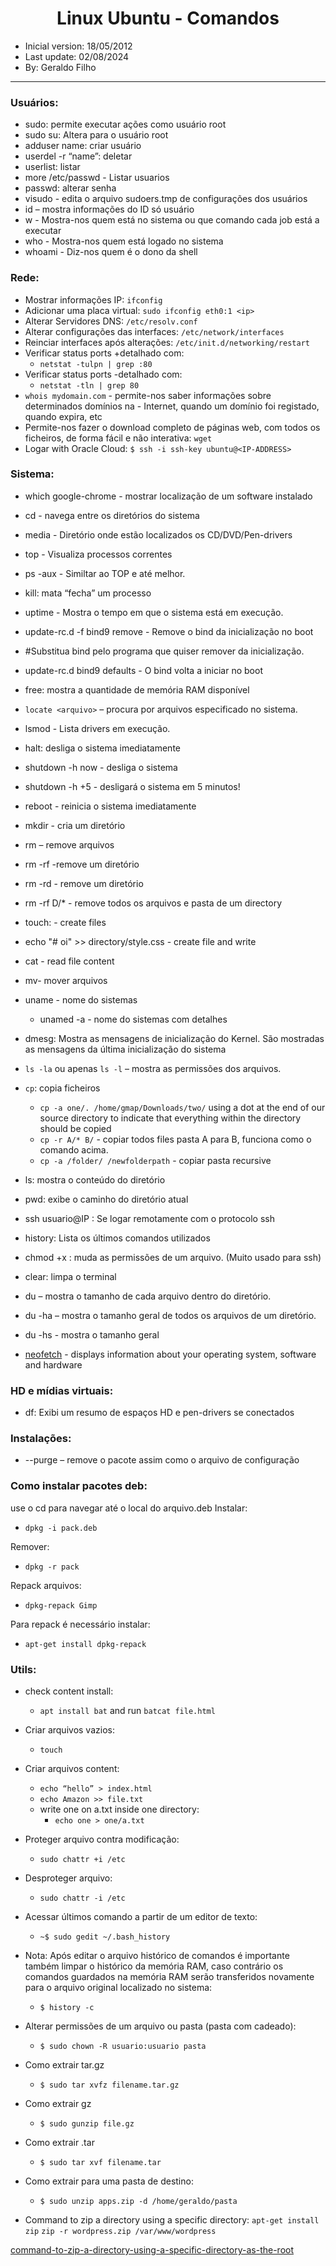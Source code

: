 <h1 align="center">Linux Ubuntu - Comandos</h1>

- Inicial version: 18/05/2012
- Last update: 02/08/2024
- By: Geraldo Filho

<hr>

### Usuários:

- sudo: permite executar ações como usuário root
- sudo su: Altera para o usuário root
- adduser name: criar usuário
- userdel -r “name”: deletar
- userlist: listar
- more /etc/passwd - Listar usuarios
- passwd: alterar senha
- visudo - edita o arquivo sudoers.tmp de configurações dos usuários
- id <user> – mostra informações do ID só usuário
- w - Mostra-nos quem está no sistema ou que comando cada job está a executar
- who - Mostra-nos quem está logado no sistema
- whoami - Diz-nos quem é o dono da shell

### Rede:

- Mostrar informações IP: `ifconfig`
- Adicionar uma placa virtual: `sudo ifconfig eth0:1 <ip>`
- Alterar Servidores DNS: `/etc/resolv.conf`
- Alterar configurações das interfaces: `/etc/network/interfaces`
- Reinciar interfaces após alterações: `/etc/init.d/networking/restart`
- Verificar status ports +detalhado com:
  - `netstat -tulpn | grep :80`
- Verificar status ports -detalhado com:
  - `netstat -tln | grep 80`
- `whois mydomain.com` - permite-nos saber informações sobre determinados domínios na - Internet, quando um domínio foi registado, quando expira, etc
- Permite-nos fazer o download completo de páginas web, com todos os ficheiros, de forma fácil e não interativa: `wget`
- Logar with Oracle Cloud: `$ ssh -i ssh-key ubuntu@<IP-ADDRESS>`

### Sistema:

- which google-chrome - mostrar localização de um software instalado
- cd - navega entre os diretórios do sistema
- media - Diretório onde estão localizados os CD/DVD/Pen-drivers
- top - Visualiza processos correntes
- ps -aux - Similtar ao TOP e até melhor.
- kill: mata “fecha” um processo
- uptime - Mostra o tempo em que o sistema está em execução.
- update-rc.d -f bind9 remove - Remove o bind da inicialização no boot
- #Substitua bind pelo programa que quiser remover da inicialização.
- update-rc.d bind9 defaults - O bind volta a iniciar no boot
- free: mostra a quantidade de memória RAM disponível
- `locate <arquivo>` – procura por arquivos especificado no sistema.
- lsmod - Lista drivers em execução.
- halt: desliga o sistema imediatamente
- shutdown -h now - desliga o sistema
- shutdown -h +5 - desligará o sistema em 5 minutos!
- reboot - reinicia o sistema imediatamente
- mkdir - cria um diretório
- rm – remove arquivos
- rm -rf -remove um diretório
- rm -rd - remove um diretório
- rm -rf D/* - remove todos os arquivos e pasta de um directory
- touch: - create files
- echo "# oi" >> directory/style.css - create file and write
- cat - read file content

- mv- mover arquivos
- uname - nome do sistemas
  - unamed -a - nome do sistemas com detalhes
- dmesg: Mostra as mensagens de inicialização do Kernel. São mostradas as mensagens da última inicialização do sistema
- `ls -la` ou apenas `ls -l` – mostra as permissões dos arquivos.
- `cp`: copia ficheiros
  - `cp -a one/. /home/gmap/Downloads/two/` using a dot at the end of our source directory to indicate that everything within the directory should be copied
  -  `cp -r A/* B/` - copiar todos files pasta A para B, funciona como o comando acima.
  - `cp -a /folder/ /newfolderpath` - copiar pasta recursive
  
- ls: mostra o conteúdo do diretório
- pwd: exibe o caminho do diretório atual
- ssh usuario@IP : Se logar remotamente com o protocolo ssh
- history: Lista os últimos comandos utilizados
- chmod +x : muda as permissões de um arquivo. (Muito usado para ssh)
- clear: limpa o terminal
- du – mostra o tamanho de cada arquivo dentro do diretório.
- du -ha – mostra o tamanho geral de todos os arquivos de um diretório.
- du -hs - mostra o tamanho geral
- [neofetch](https://github.com/dylanaraps/neofetch/wiki/Installation#debian) - displays information about your operating system, software and hardware
  

### HD e mídias virtuais:

- df: Exibi um resumo de espaços HD e pen-drivers se conectados

### Instalações:

- --purge – remove o pacote assim como o arquivo de configuração

### Como instalar pacotes deb:

use o cd para navegar até o local do arquivo.deb
Instalar:

- `dpkg -i pack.deb`

Remover:

  - `dpkg -r pack`

Repack arquivos:

  - `dpkg-repack Gimp`

Para repack é necessário instalar:

  - `apt-get install dpkg-repack`



### Utils:

- check content install: 
  - `apt install bat` and run `batcat file.html`

- Criar arquivos vazios:
  - `touch`

- Criar arquivos content:
  - `echo “hello” > index.html`
  - `echo Amazon >> file.txt`
  - write one on a.txt inside one directory:
    - `echo one > one/a.txt`


- Proteger arquivo contra modificação:
  - `sudo chattr +i /etc`

- Desproteger arquivo:
  - `sudo chattr -i /etc`

- Acessar últimos comando a partir de um editor de texto:
  - `~$ sudo gedit ~/.bash_history`

- Nota: Após editar o arquivo histórico de comandos é importante também limpar o histórico da memória RAM, caso
  contrário os comandos guardados na memória RAM serão transferidos novamente para o arquivo original localizado no sistema:
  - `$ history -c`

- Alterar permissões de um arquivo ou pasta (pasta com cadeado):
  - `$ sudo chown -R usuario:usuario pasta`

- Como extrair tar.gz
  - `$ sudo tar xvfz filename.tar.gz`

- Como extrair gz
  - `$ sudo gunzip file.gz`

- Como extrair .tar
  - `$ sudo tar xvf filename.tar`

- Como extrair para uma pasta de destino:

  - `$ sudo unzip apps.zip -d /home/geraldo/pasta`

- Command to zip a directory using a specific directory:
  `apt-get install zip`
  `zip -r wordpress.zip /var/www/wordpress`

  


[command-to-zip-a-directory-using-a-specific-directory-as-the-root](http://stackoverflow.com/questions/2473115/command-to-zip-a-directory-using-a-specific-directory-as-the-root)
